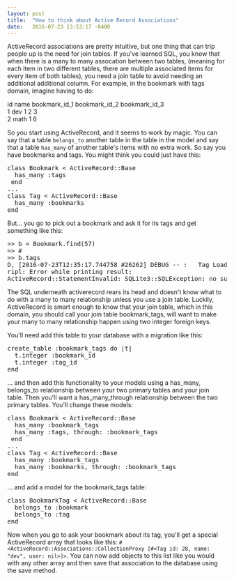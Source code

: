 ```yaml
---
layout: post
title:  "How to think about Active Record Associations"
date:   2016-07-23 13:53:17 -0400
---
```


ActiveRecord associations are pretty intuitive, but one thing that can trip people up is the need for join tables. If you've learned SQL, you know that when there is a many to many assocation between two tables, (meaning for each item in two different tables, there are multiple associated items for every item of both tables), you need a join table to avoid needing an additional additional column. For example, in the bookmark with tags domain, imagine having to do:

id      name    bookmark_id_1   bookmark_id_2   bookmark_id_3                                                             
1       dev     1            2             3                                                                                 
2       math    1            6                                                                                                              

So you start using ActiveRecord, and it seems to work by magic. You can say that a table `belongs_to` another table in the table in the model and say that a table `has_many` of another table's items with no extra work. So say you have bookmarks and tags. You might think you could just have this:
<pre>
class Bookmark < ActiveRecord::Base
  has_many :tags
 end
...
class Tag < ActiveRecord::Base
  has_many :bookmarks
end
</pre>
But... you go to pick out a bookmark and ask it for its tags and get something like this:
<pre>
>> b = Bookmark.find(57)
=> #<Bookmark id: 57, name: "How to learn Emacs :: The very basics ", link: "http://david.rothlis.net/emacs/tutorial.html", description: nil, secret: nil, user_id: 5, created_at: "2016-07-19 23:33:28", updated_at: "2016-07-19 23:33:28">
>> b.tags
D, [2016-07-23T12:35:17.744758 #26262] DEBUG -- :   Tag Load (0.1ms)  SELECT "tags".* FROM "tags" WHERE "tags"."bookmark_id" = ?  [["bookmark_id", 57]]
ripl: Error while printing result:
ActiveRecord::StatementInvalid: SQLite3::SQLException: no such column: tags.bookmark_id: SELECT "tags".* FROM "tags" WHERE "tags"."bookmark_id" = ?
</pre>
The SQL underneath activerecord rears its head and doesn't know what to do with a many to many relationship unless you use a join table. Luckily, ActiveRecord is smart enough to know that your join table, which in this domain, you should call your join table bookmark_tags, will want to make your many to many relationship happen using two integer foreign keys.

You'll need add this table to your database with a migration like this:
<pre>
create_table :bookmark_tags do |t|
  t.integer :bookmark_id
  t.integer :tag_id
end
</pre>
... and then add this functionality to your models using a has_many, belongs_to relationship between your two primary tables and your join table. Then you'll want a has_many_through relationship between the two primary tables. You'll change these models:
<pre>
class Bookmark < ActiveRecord::Base
  has_many :bookmark_tags
  has_many :tags, through: :bookmark_tags
 end
...
class Tag < ActiveRecord::Base
  has_many :bookmark_tags
  has_many :bookmarks, through: :bookmark_tags 
end
</pre>
... and add a model for the bookmark_tags table:
<pre>
class BookmarkTag < ActiveRecord::Base
  belongs_to :bookmark
  belongs_to :tag
end
</pre>
Now when you go to ask your bookmark about its tag, you'll get a special ActiveRecord array that looks like this: `#<ActiveRecord::Associations::CollectionProxy [#<Tag id: 28, name: "dev", user: nil>]>`. You can now add objects to this list like you would with any other array and then save that association to the database using the save method. 
